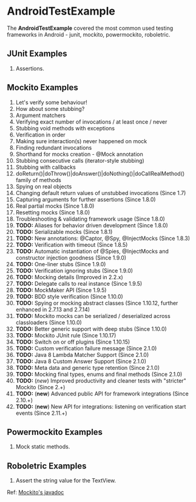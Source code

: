 # AndroidTestExample

The **AndroidTestExample** covered the most common used testing frameworks in Android - junit, mockito, powermockito, roboletric.

## JUnit Examples
1. Assertions.

## Mockito Examples
1. Let's verify some behaviour!
2. How about some stubbing?
3. Argument matchers
4. Verifying exact number of invocations / at least once / never
5. Stubbing void methods with exceptions
6. Verification in order
7. Making sure interaction(s) never happened on mock
8. Finding redundant invocations
9. Shorthand for mocks creation - @Mock annotation
10. Stubbing consecutive calls (iterator-style stubbing)
11. Stubbing with callbacks
12. doReturn()|doThrow()|doAnswer()|doNothing()|doCallRealMethod() family of methods
13. Spying on real objects
14. Changing default return values of unstubbed invocations (Since 1.7)
15. Capturing arguments for further assertions (Since 1.8.0)
16. Real partial mocks (Since 1.8.0)
17. Resetting mocks (Since 1.8.0)
18. Troubleshooting & validating framework usage (Since 1.8.0)
19. **TODO:** Aliases for behavior driven development (Since 1.8.0)
20. **TODO:** Serializable mocks (Since 1.8.1)
21. **TODO:** New annotations: @Captor, @Spy, @InjectMocks (Since 1.8.3)
22. **TODO:** Verification with timeout (Since 1.8.5)
23. **TODO:** Automatic instantiation of @Spies, @InjectMocks and constructor injection goodness (Since 1.9.0)
24. **TODO:** One-liner stubs (Since 1.9.0)
25. **TODO:** Verification ignoring stubs (Since 1.9.0)
26. **TODO:** Mocking details (Improved in 2.2.x)
27. **TODO:** Delegate calls to real instance (Since 1.9.5)
28. **TODO:** MockMaker API (Since 1.9.5)
29. **TODO:** BDD style verification (Since 1.10.0)
30. **TODO:** Spying or mocking abstract classes (Since 1.10.12, further enhanced in 2.7.13 and 2.7.14)
31. **TODO:** Mockito mocks can be serialized / deserialized across classloaders (Since 1.10.0)
32. **TODO:** Better generic support with deep stubs (Since 1.10.0)
33. **TODO:** Mockito JUnit rule (Since 1.10.17)
34. **TODO:** Switch on or off plugins (Since 1.10.15)
35. **TODO:** Custom verification failure message (Since 2.1.0)
36. **TODO:** Java 8 Lambda Matcher Support (Since 2.1.0)
37. **TODO:** Java 8 Custom Answer Support (Since 2.1.0)
38. **TODO:** Meta data and generic type retention (Since 2.1.0)
39. **TODO:** Mocking final types, enums and final methods (Since 2.1.0)
40. **TODO:** (*new*) Improved productivity and cleaner tests with "stricter" Mockito (Since 2.+)
41. **TODO:** (**new**) Advanced public API for framework integrations (Since 2.10.+)
42. **TODO:** (**new**) New API for integrations: listening on verification start events (Since 2.11.+)

## Powermockito Examples
1. Mock static methods.

## Roboletric Examples
1. Assert the string value for the TextView.

Ref: [Mockito's javadoc](https://static.javadoc.io/org.mockito/mockito-core/2.11.0/org/mockito/Mockito.html)